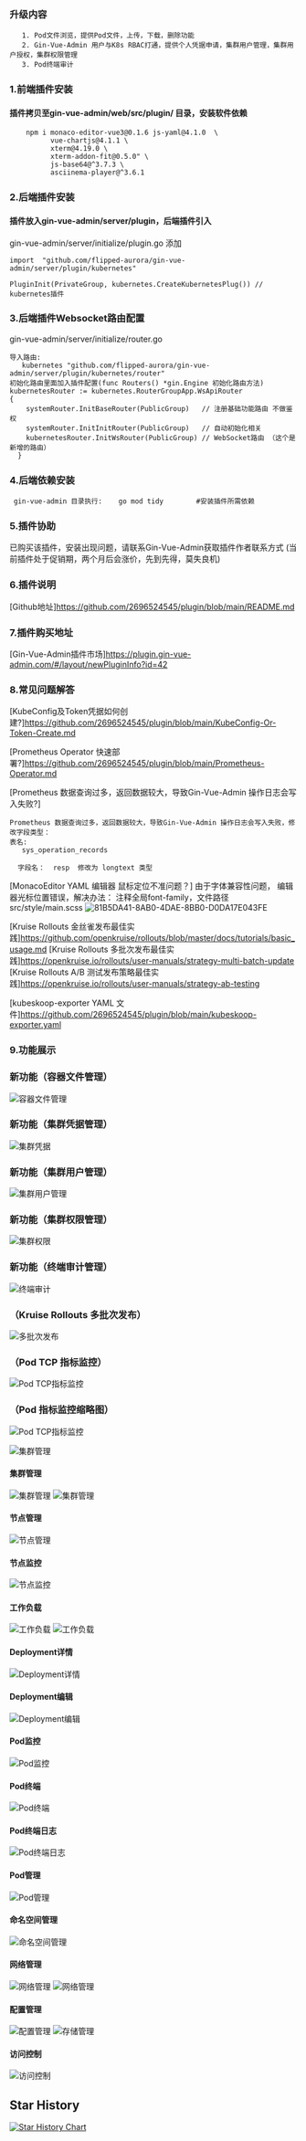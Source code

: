 ### 升级内容
```
   1. Pod文件浏览，提供Pod文件，上传，下载，删除功能
   2. Gin-Vue-Admin 用户与K8s RBAC打通，提供个人凭据申请，集群用户管理，集群用户授权，集群权限管理
   3. Pod终端审计

```
### 1.前端插件安装
#### 插件拷贝至gin-vue-admin/web/src/plugin/ 目录，安装软件依赖
```
    npm i monaco-editor-vue3@0.1.6 js-yaml@4.1.0  \
          vue-chartjs@4.1.1 \
          xterm@4.19.0 \
          xterm-addon-fit@0.5.0" \
          js-base64@^3.7.3 \
          asciinema-player@^3.6.1
```
### 2.后端插件安装
#### 插件放入gin-vue-admin/server/plugin，后端插件引入
gin-vue-admin/server/initialize/plugin.go 添加
```
import  "github.com/flipped-aurora/gin-vue-admin/server/plugin/kubernetes"

PluginInit(PrivateGroup, kubernetes.CreateKubernetesPlug()) // 
kubernetes插件
```
### 3.后端插件Websocket路由配置
gin-vue-admin/server/initialize/router.go
```
导入路由: 
   kubernetes "github.com/flipped-aurora/gin-vue-admin/server/plugin/kubernetes/router"
初始化路由里面加入插件配置(func Routers() *gin.Engine 初始化路由方法)
kubernetesRouter := kubernetes.RouterGroupApp.WsApiRouter 
{
    systemRouter.InitBaseRouter(PublicGroup)   // 注册基础功能路由 不做鉴权
    systemRouter.InitInitRouter(PublicGroup)   // 自动初始化相关
    kubernetesRouter.InitWsRouter(PublicGroup) // WebSocket路由 （这个是新增的路由）
  }
```
### 4.后端依赖安装
```
 gin-vue-admin 目录执行:    go mod tidy        #安装插件所需依赖
```

### 5.插件协助
已购买该插件，安装出现问题，请联系Gin-Vue-Admin获取插件作者联系方式 (当前插件处于促销期，两个月后会涨价，先到先得，莫失良机)

### 6.插件说明
[Github地址]https://github.com/2696524545/plugin/blob/main/README.md

### 7.插件购买地址
[Gin-Vue-Admin插件市场]https://plugin.gin-vue-admin.com/#/layout/newPluginInfo?id=42 

### 8.常见问题解答
[KubeConfig及Token凭据如何创建?]https://github.com/2696524545/plugin/blob/main/KubeConfig-Or-Token-Create.md

[Prometheus Operator 快速部署?]https://github.com/2696524545/plugin/blob/main/Prometheus-Operator.md

[Prometheus 数据查询过多，返回数据较大，导致Gin-Vue-Admin 操作日志会写入失败?]
```
Prometheus 数据查询过多，返回数据较大，导致Gin-Vue-Admin 操作日志会写入失败，修改字段类型：
表名:
   sys_operation_records
 
  字段名：  resp  修改为 longtext 类型

```
[MonacoEditor YAML 编辑器 鼠标定位不准问题？]
由于字体兼容性问题， 编辑器光标位置错误，解决办法：
注释全局font-family，文件路径 src/style/main.scss
![81B5DA41-8AB0-4DAE-8BB0-D0DA17E043FE](https://user-images.githubusercontent.com/5716348/221067415-735b0f41-406a-4678-a94d-b55add5a7b2c.png)

[Kruise Rollouts 金丝雀发布最佳实践]https://github.com/openkruise/rollouts/blob/master/docs/tutorials/basic_usage.md
[Kruise Rollouts 多批次发布最佳实践]https://openkruise.io/rollouts/user-manuals/strategy-multi-batch-update
[Kruise Rollouts A/B 测试发布策略最佳实践]https://openkruise.io/rollouts/user-manuals/strategy-ab-testing

[kubeskoop-exporter YAML 文件]https://github.com/2696524545/plugin/blob/main/kubeskoop-exporter.yaml

### 9.功能展示

### 新功能（容器文件管理）
![容器文件管理](https://github.com/2696524545/plugin/blob/main/容器文件管理.png?raw=true)

### 新功能（集群凭据管理）
![集群凭据](https://github.com/2696524545/plugin/blob/main/集群凭据.png?raw=true)

### 新功能（集群用户管理）
![集群用户管理](https://github.com/2696524545/plugin/blob/main/集群用户.png?raw=true)

### 新功能（集群权限管理）
![集群权限](https://github.com/2696524545/plugin/blob/main/集群权限.png?raw=true)


### 新功能（终端审计管理）
![终端审计](https://github.com/2696524545/plugin/blob/main/终端审计.png?raw=true)

### （Kruise Rollouts 多批次发布）

![多批次发布](https://github.com/2696524545/plugin/blob/main/Kruise-Rollouts.gif?raw=true)

### （Pod TCP 指标监控）

![Pod TCP指标监控](https://github.com/2696524545/plugin/blob/main/podTcpMonitor.png?raw=true)

### （Pod 指标监控缩略图）

![Pod TCP指标监控](https://github.com/2696524545/plugin/blob/main/PodMonitor.gif?raw=true)

![集群管理](https://github.com/2696524545/plugin/blob/main/clusters.png?raw=true)
#### 集群管理
![集群管理](https://github.com/2696524545/plugin/blob/main/clusters.png?raw=true)
![集群管理](https://github.com/2696524545/plugin/blob/main/clusters3.png?raw=true)
#### 节点管理
![节点管理](https://github.com/2696524545/plugin/blob/main/node.png?raw=true)
#### 节点监控
![节点监控](https://github.com/2696524545/plugin/blob/main/nodemonitor.png?raw=true)
#### 工作负载
![工作负载](https://github.com/2696524545/plugin/blob/main/workloads.png?raw=true)
![工作负载](https://github.com/2696524545/plugin/blob/main/workload-form.png?raw=true)
#### Deployment详情
![Deployment详情](https://github.com/2696524545/plugin/blob/main/DeploymentDetail.png?raw=true)
#### Deployment编辑
![Deployment编辑](https://github.com/2696524545/plugin/blob/main/resourceEdit.png?raw=true)
#### Pod监控
![Pod监控](https://github.com/2696524545/plugin/blob/main/podmonitor.png?raw=true)
#### Pod终端
![Pod终端](https://github.com/2696524545/plugin/blob/main/PodTerminal.png?raw=true)
#### Pod终端日志
![Pod终端日志](https://github.com/2696524545/plugin/blob/main/podlogs.png?raw=true)
#### Pod管理
![Pod管理](https://github.com/2696524545/plugin/blob/main/Pods.png?raw=true)
#### 命名空间管理
![命名空间管理](https://github.com/2696524545/plugin/blob/main/namespaces.png?raw=true)
#### 网络管理
![网络管理](https://github.com/2696524545/plugin/blob/main/networks.png?raw=true)
![网络管理](https://github.com/2696524545/plugin/blob/main/network-form.png?raw=true)
#### 配置管理
![配置管理](https://github.com/2696524545/plugin/blob/main/configs.png?raw=true)
![存储管理](https://github.com/2696524545/plugin/blob/main/storages.png?raw=true)
#### 访问控制
![访问控制](https://github.com/2696524545/plugin/blob/main/access.png?raw=true)


## Star History

[![Star History Chart](https://api.star-history.com/svg?repos=2696524545/plugin&type=Date)](https://star-history.com/#2696524545/plugin&Date)
